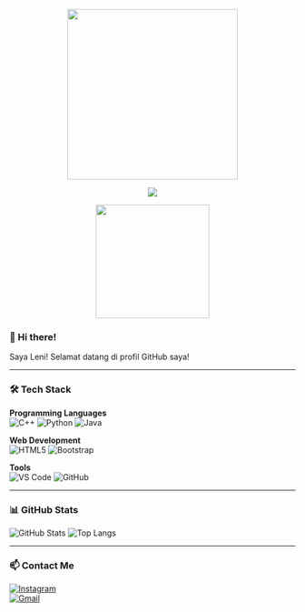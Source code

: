 <p align="center">
  <img src="https://media0.giphy.com/media/v1.Y2lkPTc5MGI3NjExbmJxOWRmdGg1MWFocmY2MW1xNmd2OWdhbWVqeTV1MnAxeWpnbHk1dCZlcD12MV9pbnRlcm5hbF9naWZfYnlfaWQmY3Q9Zw/daDATIJ2rNn86I3uBr/giphy.gif" width="300"/>
</p>

<p align="center">
  <img src="https://readme-typing-svg.herokuapp.com?color=00ADEF&center=true&vCenter=true&lines=%F0%9F%8C%9F+Welcome+to+My+GitHub+Profile!+%F0%9F%8C%9F;Hello!+I'm+Leny!;Let's+learn+and+grow+together!+%F0%9F%9A%80" />
</p>

<p align="center">
  <img src="https://media.tenor.com/W1r60JzRIvQAAAAC/pocoyo.gif" width="200"/>
</p>

### 🌟 Hi there!

Saya Leni! Selamat datang di profil GitHub saya!

---

### 🛠️ Tech Stack

**Programming Languages**  
![C++](https://img.shields.io/badge/C++-00599C?style=flat&logo=c%2b%2b&logoColor=white)
![Python](https://img.shields.io/badge/Python-3776AB?style=flat&logo=python&logoColor=white)
![Java](https://img.shields.io/badge/Java-ED8B00?style=flat&logo=java&logoColor=white)

**Web Development**  
![HTML5](https://img.shields.io/badge/HTML5-E34F26?style=flat&logo=html5&logoColor=white)
![Bootstrap](https://img.shields.io/badge/Bootstrap-7952B3?style=flat&logo=bootstrap&logoColor=white)

**Tools**  
![VS Code](https://img.shields.io/badge/VS%20Code-007ACC?style=flat&logo=visual-studio-code&logoColor=white)
![GitHub](https://img.shields.io/badge/GitHub-181717?style=flat&logo=github&logoColor=white)

---

### 📊 GitHub Stats

![GitHub Stats](https://github-readme-stats.vercel.app/api?username=leni&show_icons=true&theme=tokyonight)
![Top Langs](https://github-readme-stats.vercel.app/api/top-langs/?username=leni&layout=compact&theme=tokyonight)

---

### 📫 Contact Me

[![Instagram](https://img.shields.io/badge/Instagram-%23E4405F.svg?&style=flat&logo=instagram&logoColor=white)](https://instagram.com/lenirmdh)  
[![Gmail](https://img.shields.io/badge/Gmail-D14836?style=flat&logo=gmail&logoColor=white)](mailto:setiawan.lenyramadhani@gmail.com)
